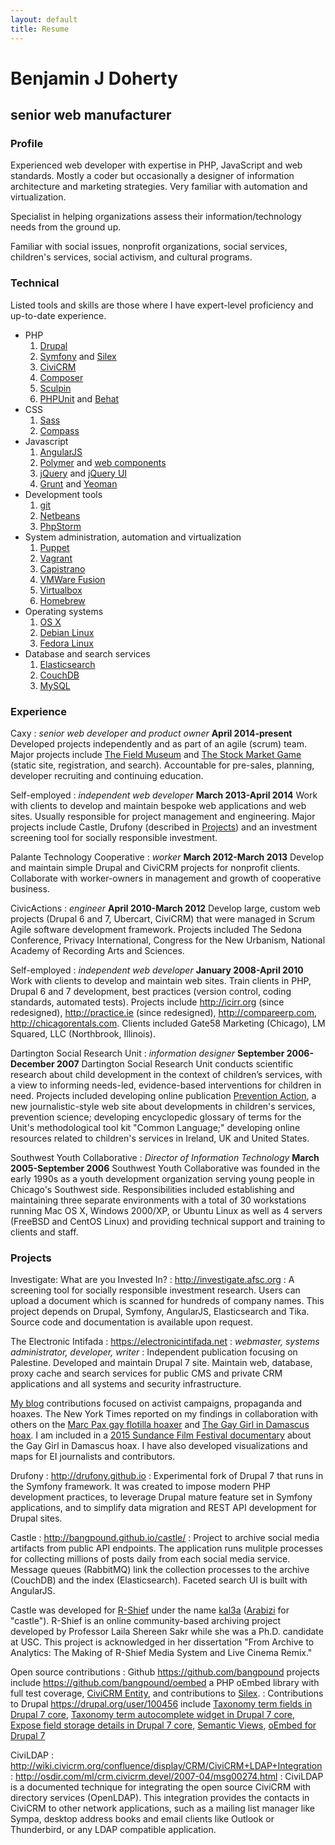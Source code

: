 ```yaml
---
layout: default
title: Resume
---
```


# Benjamin J Doherty

## senior web manufacturer

### Profile

Experienced web developer with expertise in PHP, JavaScript and web standards. Mostly a coder but occasionally a designer of information architecture and marketing strategies. Very familiar with automation and virtualization.

Specialist in helping organizations assess their information/technology needs from the ground up.

Familiar with social issues, nonprofit organizations, social services, children's services, social activism, and cultural programs.

### Technical

Listed tools and skills are those where I have expert-level proficiency and up-to-date experience.

* PHP
  1. [Drupal](http://drupal.org)
  1. [Symfony](http://symfony.org) and [Silex](http://silex.sensiolabs.org)
  1. [CiviCRM](http://civicrm.org)
  1. [Composer](http://getcomposer.org)
  1. [Sculpin](https://sculpin.io)
  1. [PHPUnit](https://phpunit.de) and [Behat](http://docs.behat.org/)
* CSS
  1. [Sass](http://sass-lang.com)
  1. [Compass](http://compass-style.org)
* Javascript
  1. [AngularJS](http://angularjs.org)
  1. [Polymer](https://www.polymer-project.org/1.0/) and [web components](http://webcomponents.org)
  1. [jQuery](http://jquery.com) and [jQuery UI](https://jqueryui.com)
  1. [Grunt](http://gruntjs.com) and [Yeoman](http://yeoman.io)
* Development tools
  1. [git](http://git-scm.com)
  1. [Netbeans](https://netbeans.org)
  1. [PhpStorm](http://www.jetbrains.com/phpstorm/)
* System administration, automation and virtualization
  1. [Puppet](https://puppetlabs.com)
  1. [Vagrant](http://www.vagrantup.com)
  1. [Capistrano](http://capistranorb.com)
  1. [VMWare Fusion](https://www.vmware.com/products/fusion)
  1. [Virtualbox](https://www.virtualbox.org)
  1. [Homebrew](http://brew.sh)
* Operating systems
  1. [OS X](http://www.apple.com/osx/)
  1. [Debian Linux](http://www.debian.org)
  1. [Fedora Linux](https://fedoraproject.org)
* Database and search services
  1. [Elasticsearch](http://www.elasticsearch.org)
  1. [CouchDB](http://couchdb.apache.org)
  1. [MySQL](http://www.mysql.com)

### Experience

Caxy
: *senior web developer and product owner*
  __April 2014-present__
  Developed projects independently and as part of an agile (scrum) team. Major projects include [The Field Museum](https://www.fieldmuseum.org) and [The Stock Market Game](http://stockmarketgame.org) (static site, registration, and search). Accountable for pre-sales, planning, developer recruiting and continuing education.

Self-employed
: *independent web developer*
  __March 2013-April 2014__
  Work with clients to develop and maintain bespoke web applications and web sites. Usually responsible for project management and engineering. Major projects include Castle, Drufony (described in [Projects](#projects)) and an investment screening tool for socially responsible investment.

Palante Technology Cooperative
: *worker*
  __March 2012-March 2013__
  Develop and maintain simple Drupal and CiviCRM projects for nonprofit clients. Collaborate with worker-owners in management and growth of cooperative business.

CivicActions
: *engineer*
  __April 2010-March 2012__
  Develop large, custom web projects (Drupal 6 and 7, Ubercart, CiviCRM) that were managed in Scrum Agile software development framework. Projects included The Sedona Conference, Privacy International, Congress for the New Urbanism, National Academy of Recording Arts and Sciences.

Self-employed
: *independent web developer*
  __January 2008-April 2010__
  Work with clients to develop and maintain web sites. Train clients in PHP, Drupal 6 and 7 development, best practices (version control, coding standards, automated tests). Projects include <http://icirr.org> (since redesigned), <http://practice.ie> (since redesigned), <http://compareerp.com>, <http://chicagorentals.com>. Clients included Gate58 Marketing (Chicago), LM Squared, LLC (Northbrook, Illinois).

Dartington Social Research Unit
: *information designer*
  __September 2006-December 2007__
  Dartington Social Research Unit conducts scientific research about child development in the context of children’s services, with a view to informing needs-led, evidence-based interventions for children in need. Projects included developing online publication [Prevention Action](http://preventionaction.org), a new journalistic-style web site about developments in children's services, prevention science; developing encyclopedic glossary of terms for the Unit's methodological tool kit "Common Language;" developing online resources related to children's services in Ireland, UK and United States.

Southwest Youth Collaborative
: *Director of Information Technology*
  __March 2005-September 2006__
  Southwest Youth Collaborative was founded in the early 1990s as a youth development organization serving young people in Chicago's Southwest side. Responsibilities included establishing and maintaining three separate environments with a total of 30 workstations running Mac OS X, Windows 2000/XP, or Ubuntu Linux as well as 4 servers (FreeBSD and CentOS Linux) and providing technical support and training to clients and staff.

### Projects

Investigate: What are you Invested In?
: <http://investigate.afsc.org>
: A screening tool for socially responsible investment research. Users can upload a document which is scanned for hundreds of company names. This project depends on Drupal, Symfony, AngularJS, Elasticsearch and Tika. Source code and documentation is available upon request.

The Electronic Intifada
: <https://electronicintifada.net>
: *webmaster, systems administrator, developer, writer*
: Independent publication focusing on Palestine. Developed and maintain Drupal 7 site. Maintain web, database, proxy cache and search services for public CMS and private CRM applications and all systems and security infrastructure.

  [My blog](https://electronicintifada.net/blogs/benjamin-doherty) contributions focused on activist campaigns, propaganda and hoaxes. The New York Times reported on my findings in collaboration with others on the [Marc Pax gay flotilla hoaxer](http://thelede.blogs.nytimes.com/2011/06/27/israeli-video-blog-exposed-as-a-hoax/) and [The Gay Girl in Damascus hoax](http://thelede.blogs.nytimes.com/2011/06/13/gay-girl-in-damascus-blogger-admits-to-writing-fiction-disguised-as-fact/). I am included in a [2015 Sundance Film Festival documentary](http://variety.com/2015/film/reviews/sundance-film-review-the-amina-profile-1201412549/) about the Gay Girl in Damascus hoax. I have also developed visualizations and maps for EI journalists and contributors.

Drufony
: <http://drufony.github.io>
: Experimental fork of Drupal 7 that runs in the Symfony framework. It was created to impose modern PHP development practices, to leverage Drupal mature feature set in Symfony applications, and to simplify data migration and REST API development for Drupal sites.

Castle
: <http://bangpound.github.io/castle/>
: Project to archive social media artifacts from public API endpoints. The application runs mulitple processes for collecting millions of posts daily from each social media service. Message queues (RabbitMQ) link the collection processes to the archive (CouchDB) and the index (Elasticsearch). Faceted search UI is built with AngularJS.

  Castle was developed for [R-Shief](http://r-shief.org) under the name [kal3a](http://kal3a.r-shief.org) ([Arabizi](https://en.wikipedia.org/w/index.php?title=Arabic_chat_alphabet&oldid=666042591) for "castle"). R-Shief is an online community-based archiving project developed by Professor Laila Shereen Sakr while she was a Ph.D. candidate at USC. This project is acknowledged in her dissertation "From Archive to Analytics: The Making of R-Shief Media System and Live Cinema Remix."

Open source contributions
: Github <https://github.com/bangpound> projects include <https://github.com/bangpound/oembed> a PHP oEmbed library with full test coverage, [CiviCRM Entity](https://github.com/bangpound/civicrmentity), and contributions to [Silex](https://github.com/silexphp/Silex-WebProfiler/pull/47).
: Contributions to Drupal <https://drupal.org/user/100456> include [Taxonomy term fields in Drupal 7 core](https://drupal.org/node/491190), [Taxonomy term autocomplete widget in Drupal 7 core](https://drupal.org/node/526122), [Expose field storage details in Drupal 7 core](https://drupal.org/node/569224), [Semantic Views](https://drupal.org/project/semanticviews), [oEmbed for Drupal 7](https://drupal.org/project/oembed)

CiviLDAP
: <http://wiki.civicrm.org/confluence/display/CRM/CiviCRM+LDAP+Integration>
: <http://osdir.com/ml/crm.civicrm.devel/2007-04/msg00274.html>
: CiviLDAP is a documented technique for integrating the open source CiviCRM with directory services (OpenLDAP). This integration provides the contacts in CiviCRM to other network applications, such as a mailing list manager like Sympa, desktop address books and email clients like Outlook or Thunderbird, or any LDAP compatible application.
